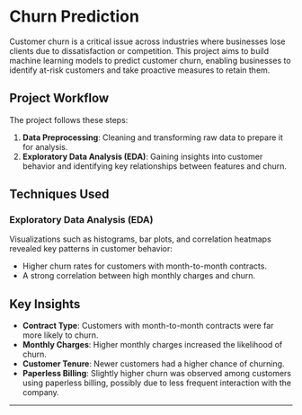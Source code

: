 # Churn Prediction

Customer churn is a critical issue across industries where businesses lose clients due to dissatisfaction or competition. This project aims to build machine learning models to predict customer churn, enabling businesses to identify at-risk customers and take proactive measures to retain them.

## Project Workflow
The project follows these steps:
1. **Data Preprocessing**: Cleaning and transforming raw data to prepare it for analysis.
2. **Exploratory Data Analysis (EDA)**: Gaining insights into customer behavior and identifying key relationships between features and churn.


## Techniques Used

### Exploratory Data Analysis (EDA)
Visualizations such as histograms, bar plots, and correlation heatmaps revealed key patterns in customer behavior:
- Higher churn rates for customers with month-to-month contracts.
- A strong correlation between high monthly charges and churn.


## Key Insights
- **Contract Type**: Customers with month-to-month contracts were far more likely to churn.
- **Monthly Charges**: Higher monthly charges increased the likelihood of churn.
- **Customer Tenure**: Newer customers had a higher chance of churning.
- **Paperless Billing**: Slightly higher churn was observed among customers using paperless billing, possibly due to less frequent interaction with the company.

---
